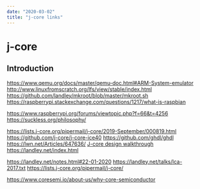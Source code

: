 ```yaml
---
date: "2020-03-02"
title: "j-core links"
---
```

<!-- 2020-02-11-QEMU-Raspberry-Pi.md -->

<!-- markdownlint-disable MD025 -->
# j-core
<!-- markdownlint-enable MD025 -->

## Introduction

<!-- markdownlint-disable MD034 -->

https://www.qemu.org/docs/master/qemu-doc.html#ARM-System-emulator
http://www.linuxfromscratch.org/lfs/view/stable/index.html
https://github.com/landley/mkroot/blob/master/mkroot.sh
https://raspberrypi.stackexchange.com/questions/1217/what-is-raspbian

https://www.raspberrypi.org/forums/viewtopic.php?f=66&t=4256
https://suckless.org/philosophy/

https://lists.j-core.org/pipermail/j-core/2019-September/000819.html
https://github.com/j-core/j-core-ice40
https://github.com/ghdl/ghdl
https://lwn.net/Articles/647636/
[J-core design walkthrough](https://j-core.org/talks/ELC-2016.pdf)
https://landley.net/index.html

https://landley.net/notes.html#22-01-2020
https://landley.net/talks/lca-2017.txt
https://lists.j-core.org/pipermail/j-core/



https://www.coresemi.io/about-us/why-core-semiconductor


<!-- markdownlint-enable MD034 -->